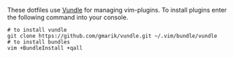 These dotfiles use [Vundle](https://github.com/gmarik/vundle) for managing
vim-plugins. To install plugins enter the following command into your console.

```shell
# to install vundle
git clone https://github.com/gmarik/vundle.git ~/.vim/bundle/vundle
# to install bundles
vim +BundleInstall +qall
```
